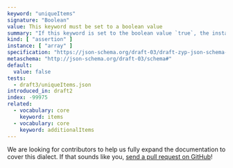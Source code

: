 ```yaml
---
keyword: "uniqueItems"
signature: "Boolean"
value: This keyword must be set to a boolean value
summary: "If this keyword is set to the boolean value `true`, the instance validates successfully if all of its elements are unique."
kind: [ "assertion" ]
instance: [ "array" ]
specification: "https://json-schema.org/draft-03/draft-zyp-json-schema-03.pdf#5.15"
metaschema: "http://json-schema.org/draft-03/schema#"
default:
  value: false
tests:
  - draft3/uniqueItems.json
introduced_in: draft2
index: -99975
related:
  - vocabulary: core
    keyword: items
  - vocabulary: core
    keyword: additionalItems
---
```


We are looking for contributors to help us fully expand the documentation to
cover this dialect. If that sounds like you, [send a pull
request on GitHub](https://github.com/sourcemeta/learnjsonschema.com/pulls)!
